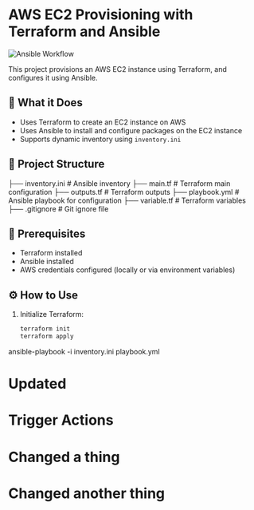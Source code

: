 # AWS EC2 Provisioning with Terraform and Ansible

![Ansible Workflow](https://github.com/MissSB/ansible/actions/workflows/ansible.yml/badge.svg)

This project provisions an AWS EC2 instance using Terraform, and configures it using Ansible.

## 🚀 What it Does

- Uses Terraform to create an EC2 instance on AWS
- Uses Ansible to install and configure packages on the EC2 instance
- Supports dynamic inventory using `inventory.ini`

## 📂 Project Structure

├── inventory.ini # Ansible inventory
├── main.tf # Terraform main configuration
├── outputs.tf # Terraform outputs
├── playbook.yml # Ansible playbook for configuration
├── variable.tf # Terraform variables
├── .gitignore # Git ignore file


## 🔧 Prerequisites

- Terraform installed
- Ansible installed
- AWS credentials configured (locally or via environment variables)

## ⚙️ How to Use

1. Initialize Terraform:
   ```bash
   terraform init
   terraform apply
ansible-playbook -i inventory.ini playbook.yml
# Updated
# Trigger Actions
# Changed a thing
# Changed another thing
